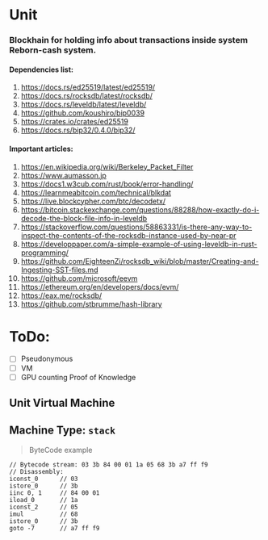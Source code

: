 # Unit
### Blockhain for holding info about transactions inside system Reborn-cash system.
#### Dependencies list:
1. https://docs.rs/ed25519/latest/ed25519/
2. https://docs.rs/rocksdb/latest/rocksdb/
3. https://docs.rs/leveldb/latest/leveldb/
4. https://github.com/koushiro/bip0039
5. https://crates.io/crates/ed25519
6. https://docs.rs/bip32/0.4.0/bip32/

#### Important articles:
1. https://en.wikipedia.org/wiki/Berkeley_Packet_Filter
2. https://www.aumasson.jp
3. https://docs1.w3cub.com/rust/book/error-handling/
4. https://learnmeabitcoin.com/technical/blkdat
5. https://live.blockcypher.com/btc/decodetx/
6. https://bitcoin.stackexchange.com/questions/88288/how-exactly-do-i-decode-the-block-file-info-in-leveldb
7. https://stackoverflow.com/questions/58863331/is-there-any-way-to-inspect-the-contents-of-the-rocksdb-instance-used-by-near-pr
8. https://developpaper.com/a-simple-example-of-using-leveldb-in-rust-programming/
9. https://github.com/EighteenZi/rocksdb_wiki/blob/master/Creating-and-Ingesting-SST-files.md
10. https://github.com/microsoft/eevm
11. https://ethereum.org/en/developers/docs/evm/
12. https://eax.me/rocksdb/
13. https://github.com/stbrumme/hash-library

# ToDo:
- [ ] Pseudonymous
- [ ] VM
- [ ] GPU counting Proof of Knowledge

## Unit Virtual Machine
## Machine Type: `stack`
> ByteCode example
```
// Bytecode stream: 03 3b 84 00 01 1a 05 68 3b a7 ff f9
// Disassembly:
iconst_0      // 03
istore_0      // 3b
iinc 0, 1     // 84 00 01
iload_0       // 1a
iconst_2      // 05
imul          // 68
istore_0      // 3b
goto -7       // a7 ff f9
```
